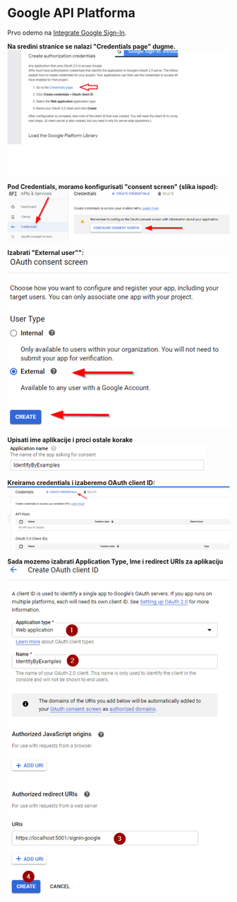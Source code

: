 # Google API Platforma

Prvo odemo na [Integrate Google Sign-In](https://developers.google.com/identity/sign-in/web/sign-in#before_you_begin).

**Na sredini stranice se nalazi "Credentials page" dugme.**
![Slika](Images/GoogleSingInPage.png)

**Pod Credentials, moramo konfigurisati "consent screen" (slika ispod):**
![Slika1](Images/Consent-Google.png)

**Izabrati "External user"":**
![Slika1](Images/Consent-user-type.png)

**Upisati ime aplikacije i proci ostale korake**
![Slika1](Images/App-name.png)

**Kreiramo credentials i izaberemo OAuth client ID:**
![Slika1](Images/Navigation-to-credentials-page.png)

**Sada mozemo izabrati Application Type, Ime i redirect URIs za aplikaciju**
![Slika1](Images/OAuth-Client-ID-Configuration.png)
